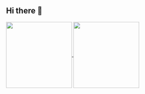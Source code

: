 ## Hi there 👋

<a href="https://github.com/anuraghazra/github-readme-stats">
  <img align="center"  height='180px'  src="https://github-readme-stats.vercel.app/api?username=YuanJieMaster&count_private=true&show_icons=true&theme=radical&include_all_commits=true" />
</a>

<a href="https://github.com/anuraghazra/convoychat">
  <img align="center"  height='180px'  src="https://github-readme-stats.vercel.app/api/top-langs/?username=YuanJieMaster&theme=radical&layout=compact&hide=html,css" />
</a>

<!--
[![Readme Card](https://github-readme-stats.vercel.app/api/pin/?username=anuraghazra&repo=github-readme-stats)](https://github.com/anuraghazra/github-readme-stats)
-->

<!--
**YuanJieMaster/YuanJieMaster** is a ✨ _special_ ✨ repository because its `README.md` (this file) appears on your GitHub profile.

Here are some ideas to get you started:

- 🔭 I’m currently working on ...
- 🌱 I’m currently learning ...
- 👯 I’m looking to collaborate on ...
- 🤔 I’m looking for help with ...
- 💬 Ask me about ...
- 📫 How to reach me: ...
- 😄 Pronouns: ...
- ⚡ Fun fact: ...
-->
